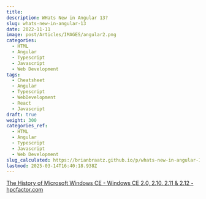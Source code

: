```yaml
---
title: 
description: WHats New in Angular 13?
slug: whats-new-in-angular-13
date: 2022-11-11
image: post/Articles/IMAGES/angular2.png
categories:
  - HTML
  - Angular
  - Typescript
  - Javascript
  - Web Development
tags:
  - Cheatsheet
  - Angular
  - Typescript
  - WebDevelopment
  - React
  - Javascript
draft: true
weight: 300
categories_ref:
  - HTML
  - Angular
  - Typescript
  - Javascript
  - Web Development
slug_calculated: https://brianbraatz.github.io/p/whats-new-in-angular-13
lastmod: 2025-03-14T16:40:18.938Z
---
```

[The History of Microsoft Windows CE - Windows CE 2.0, 2.10. 2.11 & 2.12 - hpcfactor.com](https://www.hpcfactor.com/support/windowsce/history/ce2/)
